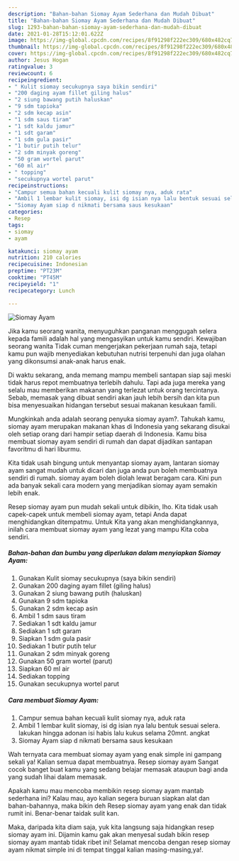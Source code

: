 ```yaml
---
description: "Bahan-bahan Siomay Ayam Sederhana dan Mudah Dibuat"
title: "Bahan-bahan Siomay Ayam Sederhana dan Mudah Dibuat"
slug: 1293-bahan-bahan-siomay-ayam-sederhana-dan-mudah-dibuat
date: 2021-01-28T15:12:01.622Z
image: https://img-global.cpcdn.com/recipes/8f91298f222ec309/680x482cq70/siomay-ayam-foto-resep-utama.jpg
thumbnail: https://img-global.cpcdn.com/recipes/8f91298f222ec309/680x482cq70/siomay-ayam-foto-resep-utama.jpg
cover: https://img-global.cpcdn.com/recipes/8f91298f222ec309/680x482cq70/siomay-ayam-foto-resep-utama.jpg
author: Jesus Hogan
ratingvalue: 3
reviewcount: 6
recipeingredient:
- " Kulit siomay secukupnya saya bikin sendiri"
- "200 daging ayam fillet giling halus"
- "2 siung bawang putih haluskan"
- "9 sdm tapioka"
- "2 sdm kecap asin"
- "1 sdm saus tiram"
- "1 sdt kaldu jamur"
- "1 sdt garam"
- "1 sdm gula pasir"
- "1 butir putih telur"
- "2 sdm minyak goreng"
- "50 gram wortel parut"
- "60 ml air"
- " topping"
- "secukupnya wortel parut"
recipeinstructions:
- "Campur semua bahan kecuali kulit siomay nya, aduk rata"
- "Ambil 1 lembar kulit siomay, isi dg isian nya lalu bentuk sesuai selera. lakukan hingga adonan isi habis lalu kukus selama 20mnt. angkat"
- "Siomay Ayam siap d nikmati bersama saus kesukaan"
categories:
- Resep
tags:
- siomay
- ayam

katakunci: siomay ayam 
nutrition: 210 calories
recipecuisine: Indonesian
preptime: "PT23M"
cooktime: "PT45M"
recipeyield: "1"
recipecategory: Lunch

---
```



![Siomay Ayam](https://img-global.cpcdn.com/recipes/8f91298f222ec309/680x482cq70/siomay-ayam-foto-resep-utama.jpg)

Jika kamu seorang wanita, menyuguhkan panganan menggugah selera kepada famili adalah hal yang mengasyikan untuk kamu sendiri. Kewajiban seorang  wanita Tidak cuman mengerjakan pekerjaan rumah saja, tetapi kamu pun wajib menyediakan kebutuhan nutrisi terpenuhi dan juga olahan yang dikonsumsi anak-anak harus enak.

Di waktu  sekarang, anda memang mampu membeli santapan siap saji meski tidak harus repot membuatnya terlebih dahulu. Tapi ada juga mereka yang selalu mau memberikan makanan yang terlezat untuk orang tercintanya. Sebab, memasak yang dibuat sendiri akan jauh lebih bersih dan kita pun bisa menyesuaikan hidangan tersebut sesuai makanan kesukaan famili. 



Mungkinkah anda adalah seorang penyuka siomay ayam?. Tahukah kamu, siomay ayam merupakan makanan khas di Indonesia yang sekarang disukai oleh setiap orang dari hampir setiap daerah di Indonesia. Kamu bisa membuat siomay ayam sendiri di rumah dan dapat dijadikan santapan favoritmu di hari liburmu.

Kita tidak usah bingung untuk menyantap siomay ayam, lantaran siomay ayam sangat mudah untuk dicari dan juga anda pun boleh membuatnya sendiri di rumah. siomay ayam boleh diolah lewat beragam cara. Kini pun ada banyak sekali cara modern yang menjadikan siomay ayam semakin lebih enak.

Resep siomay ayam pun mudah sekali untuk dibikin, lho. Kita tidak usah capek-capek untuk membeli siomay ayam, tetapi Anda dapat menghidangkan ditempatmu. Untuk Kita yang akan menghidangkannya, inilah cara membuat siomay ayam yang lezat yang mampu Kita coba sendiri.

<!--inarticleads1-->

##### Bahan-bahan dan bumbu yang diperlukan dalam menyiapkan Siomay Ayam:

1. Gunakan  Kulit siomay secukupnya (saya bikin sendiri)
1. Gunakan 200 daging ayam fillet (giling halus)
1. Gunakan 2 siung bawang putih (haluskan)
1. Gunakan 9 sdm tapioka
1. Gunakan 2 sdm kecap asin
1. Ambil 1 sdm saus tiram
1. Sediakan 1 sdt kaldu jamur
1. Sediakan 1 sdt garam
1. Siapkan 1 sdm gula pasir
1. Sediakan 1 butir putih telur
1. Gunakan 2 sdm minyak goreng
1. Gunakan 50 gram wortel (parut)
1. Siapkan 60 ml air
1. Sediakan  topping
1. Gunakan secukupnya wortel parut




<!--inarticleads2-->

##### Cara membuat Siomay Ayam:

1. Campur semua bahan kecuali kulit siomay nya, aduk rata
1. Ambil 1 lembar kulit siomay, isi dg isian nya lalu bentuk sesuai selera. lakukan hingga adonan isi habis lalu kukus selama 20mnt. angkat
1. Siomay Ayam siap d nikmati bersama saus kesukaan




Wah ternyata cara membuat siomay ayam yang enak simple ini gampang sekali ya! Kalian semua dapat membuatnya. Resep siomay ayam Sangat cocok banget buat kamu yang sedang belajar memasak ataupun bagi anda yang sudah lihai dalam memasak.

Apakah kamu mau mencoba membikin resep siomay ayam mantab sederhana ini? Kalau mau, ayo kalian segera buruan siapkan alat dan bahan-bahannya, maka bikin deh Resep siomay ayam yang enak dan tidak rumit ini. Benar-benar taidak sulit kan. 

Maka, daripada kita diam saja, yuk kita langsung saja hidangkan resep siomay ayam ini. Dijamin kamu gak akan menyesal sudah bikin resep siomay ayam mantab tidak ribet ini! Selamat mencoba dengan resep siomay ayam nikmat simple ini di tempat tinggal kalian masing-masing,ya!.

